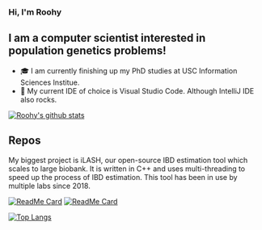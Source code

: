 ### Hi, I'm Roohy

## I am a computer scientist interested in population genetics problems!

- :mortar_board: I am currently finishing up my PhD studies at USC Information Sciences Institue.
- :wrench: My current IDE of choice is Visual Studio Code. Although IntelliJ IDE also rocks.


[![Roohy's github stats](https://github-readme-stats.vercel.app/api?username=roohy&count_private=true&hide=contribs,prs,issues&show_icons=true&theme=dark)](https://github.com/anuraghazra/github-readme-stats)

## Repos
My biggest project is iLASH, our open-source IBD estimation tool which scales to large biobank. It is written in C++ and uses multi-threading to speed up the process of IBD estimation. This tool has been in use by multiple labs since 2018.

[![ReadMe Card](https://github-readme-stats.vercel.app/api/pin/?username=roohy&repo=iLASH&theme=dark)](https://github.com/roohy/iLASH)
[![ReadMe Card](https://github-readme-stats.vercel.app/api/pin/?username=roohy&repo=eps&theme=dark)](https://github.com/roohy/eps)

[![Top Langs](https://github-readme-stats.vercel.app/api/top-langs/?username=roohy&theme=dark)](https://github.com/anuraghazra/github-readme-stats)

[mywebsite]: http://roohy.me